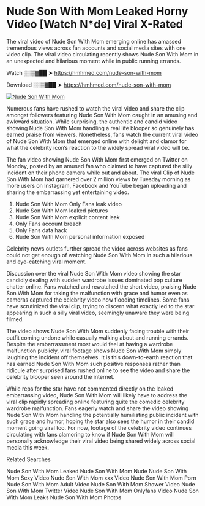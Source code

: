 ﻿# Nude Son With Mom Leaked Horny Video [Watch N*de] Viral X-Rated

The viral video of ﻿Nude Son With Mom emerging online has amassed tremendous views across fan accounts and social media sites with one video clip. The viral video circulating recently shows ﻿Nude Son With Mom in an unexpected and hilarious moment while in public running errands. 

Watch ░░▒▓██ ➤ https://hmhmed.com/nude-son-with-mom

Download ░░▒▓██ ➤ https://hmhmed.com/nude-son-with-mom

[![Nude Son With Mom](https://i.imgur.com/dJHk4Zq.gif)](https://hmhmed.com/nude-son-with-mom)

Numerous fans have rushed to watch the viral video and share the clip amongst followers featuring ﻿Nude Son With Mom caught in an amusing and awkward situation. While surprising, the authentic and candid video showing ﻿Nude Son With Mom handling a real life blooper so genuinely has earned praise from viewers. Nonetheless, fans watch the current viral video of ﻿Nude Son With Mom that emerged online with delight and clamor for what the celebrity icon’s reaction to the widely spread viral video will be.

The fan video showing ﻿Nude Son With Mom first emerged on Twitter on Monday, posted by an amused fan who claimed to have captured the silly incident on their phone camera while out and about. The viral Clip of ﻿Nude Son With Mom had garnered over 2 million views by Tuesday morning as more users on Instagram, Facebook and YouTube began uploading and sharing the embarrassing yet entertaining video. 

1. ﻿Nude Son With Mom Only Fans leak video
2. ﻿Nude Son With Mom leaked pictures
3. ﻿Nude Son With Mom explicit content leak
4. Only Fans account breach
5. Only Fans data hack
6. ﻿Nude Son With Mom personal information exposed

Celebrity news outlets further spread the video across websites as fans could not get enough of watching ﻿Nude Son With Mom in such a hilarious and eye-catching viral moment. 

Discussion over the viral ﻿Nude Son With Mom video showing the star candidly dealing with sudden wardrobe issues dominated pop culture chatter online. Fans watched and rewatched the short video, praising ﻿Nude Son With Mom for taking the malfunction with grace and humor even as cameras captured the celebrity video now flooding timelines. Some fans have scrutinized the viral clip, trying to discern what exactly led to the star appearing in such a silly viral video, seemingly unaware they were being filmed.

The video shows ﻿Nude Son With Mom suddenly facing trouble with their outfit coming undone while casually walking about and running errands. Despite the embarrassment most would feel at having a wardrobe malfunction publicly, viral footage shows ﻿Nude Son With Mom simply laughing the incident off themselves. It is this down-to-earth reaction that has earned ﻿Nude Son With Mom such positive responses rather than ridicule after surprised fans rushed online to see the video and share the celebrity blooper seen around the internet.  

While reps for the star have not commented directly on the leaked embarrassing video, ﻿Nude Son With Mom will likely have to address the viral clip rapidly spreading online featuring quite the comedic celebrity wardrobe malfunction. Fans eagerly watch and share the video showing ﻿Nude Son With Mom handling the potentially humiliating public incident with such grace and humor, hoping the star also sees the humor in their candid moment going viral too. For now, footage of the celebrity video continues circulating with fans clamoring to know if ﻿Nude Son With Mom will personally acknowledge their viral video being shared widely across social media this week.

Related Searches

﻿Nude Son With Mom Leaked
﻿Nude Son With Mom Nude
﻿Nude Son With Mom Sexy Video
﻿Nude Son With Mom xxx Video
﻿Nude Son With Mom Porn
﻿Nude Son With Mom Adult Video
﻿Nude Son With Mom Shower Video
﻿Nude Son With Mom Twitter Video
﻿Nude Son With Mom Onlyfans Video
﻿Nude Son With Mom Leaks
﻿Nude Son With Mom Photos